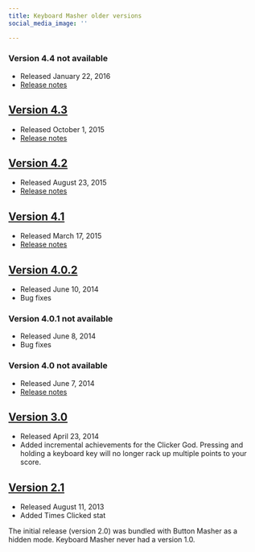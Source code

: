 ```yaml
---
title: Keyboard Masher older versions
social_media_image: ''

---
```

### Version 4.4 not available

* Released January 22, 2016
* [Release notes](/blog/updates-for-the-masher-series/)

## [Version 4.3](https://timtree.github.io/keyboard-masher/archive/4.3)

* Released October 1, 2015
* [Release notes](/blog/mouse-swipe-officially-released-and-a-keyboard-masher-update/)

## [Version 4.2](https://timtree.github.io/keyboard-masher/archive/4.2)

* Released August 23, 2015
* [Release notes](/blog/introducing-my-first-ever-multiplayer-game/)

## [Version 4.1](https://timtree.github.io/keyboard-masher/archive/4.1)

* Released March 17, 2015
* [Release notes](/blog/keyboard-masher-version-4.1/)

## [Version 4.0.2](https://timtree.github.io/keyboard-masher/archive/4.0.2)

* Released June 10, 2014
* Bug fixes

### Version 4.0.1 not available

* Released June 8, 2014
* Bug fixes

### Version 4.0 not available

* Released June 7, 2014
* [Release notes](/blog/introducing-button-masher-and-keyboard-masher-version-4.0/)

## [Version 3.0](https://timtree.github.io/keyboard-masher/archive/3.0)

* Released April 23, 2014
* Added incremental achievements for the Clicker God. Pressing and holding a keyboard key will no longer rack up multiple points to your score.

## [Version 2.1](https://timtree.github.io/keyboard-masher/archive/2.1)

* Released August 11, 2013
* Added Times Clicked stat

The initial release (version 2.0) was bundled with Button Masher as a hidden mode. Keyboard Masher never had a version 1.0.